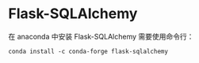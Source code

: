 # Flask-SQLAlchemy

在 anaconda 中安装 Flask-SQLAlchemy 需要使用命令行：

```shell
conda install -c conda-forge flask-sqlalchemy
```

